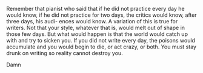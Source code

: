 Remember that pianist who said that if he
did not practice every day he would know, if he did not practice
for two days, the critics would know, after three days, his audi-
ences would know.
A variation of this is true for writers. Not that your style,
whatever that is, would melt out of shape in those few days.
But what would happen is that the world would catch up with
and try to sicken you. If you did not write every day, the poisons
would accumulate and you would begin to die, or act crazy, or
both.
You must stay drunk on writing so reality cannot destroy you.

Damn

